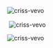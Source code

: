 
<p><img align="center" src="https://github-readme-stats.vercel.app/api/top-langs?username=criss-vevo&show_icons=true&locale=en&layout=compact" alt="criss-vevo" /></p>

<p>&nbsp;<img align="center" src="https://github-readme-stats.vercel.app/api?username=criss-vevo&show_icons=true&locale=en" alt="criss-vevo" /></p>

<p><img align="center" src="https://github-readme-streak-stats.herokuapp.com/?user=criss-vevo&" alt="criss-vevo" /></p>
